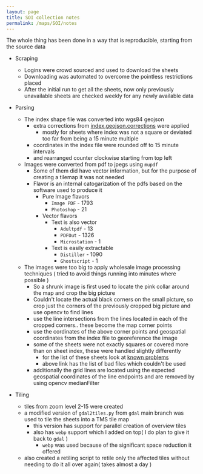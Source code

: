 ```yaml
---
layout: page
title: SOI collection notes
permalink: /maps/SOI/notes
---
```


The whole thing has been done in a way that is reproducible, starting from the source data

* Scraping
    * Logins were crowd sourced and used to download the sheets
    * Downloading was automated to overcome the pointless restrictions placed
    * After the initial run to get all the sheets, now only previously unavailable sheets are checked weekly for any newly available data


* Parsing
    * The index shape file was converted into wgs84 geojson
        * extra corrections from [index.geojson.corrections](https://github.com/ramSeraph/opendata/blob/master/maps/SOI/index.geojson.corrections) were applied
            * mostly for sheets where index was not a square or deviated too far from being a 15 minute multiple
        * coordinates in the index file were rounded off to 15 minute intervals
        * and rearranged counter clockwise starting from top left
    * Images were converted from pdf to jpegs using `mupdf`
        * Some of them did have vector information, but for the purpose of creating a tilemap it was not needed
        * Flavor is an internal catogarization of the pdfs based on the software used to produce it
            * Pure Image flavors
                * `Image PDF` - 1793
                * `Photoshop` - 21
            * Vector flavors
                * Text is also vector
                    * `Adultpdf` - 13
                    * `PDFOut` - 1326
                    * `Microstation` - 1
                * Text is easily extractable
                    * `Distiller` - 1090
                    * `Ghostscript` - 1
    * The images were too big to apply wholesale image processing techniques ( tried to avoid things running into minutes where possible )
        * So a shrunk image is first used to locate the pink collar around the map and crop the big picture
        * Couldn't locate the actual black corners on the small picture, so crop just the corners of the previously cropped big picture and use opencv to find lines
        * use the line intersections from the lines located in each of the cropped corners.. these become the map corner points
        * use the cordinates of the above corner points and geospatial coordinates from the index file to georeference the image
        * some of the sheets were not exactly squares or covered more than on sheet index, these were handled slightly differently
            * for the list of these sheets look at [known problems](https://github.com/ramSeraph/opendata/blob/master/maps/SOI/known_problems.py)
            * above link has the list of bad files which couldn't be used
        * additionally the grid lines are located using the expected geospatial coordinates of the line endpoints and are removed by using opencv medianFilter


* Tiling 
    * tiles from zoom level 2-15 were created
    * a modified version of `gdal2tiles.py` from `gdal` main branch was used to tile the sheets into a TMS tile map  
        * this version has support for parallel creation of overview tiles
        * also has `webp` support which I added on top( I do plan to give it back to `gdal` )
            * `webp` was used because of the significant space reduction it offered
    * also created a retiling script to retile only the affected tiles without needing to do it all over again( takes almost a day )
